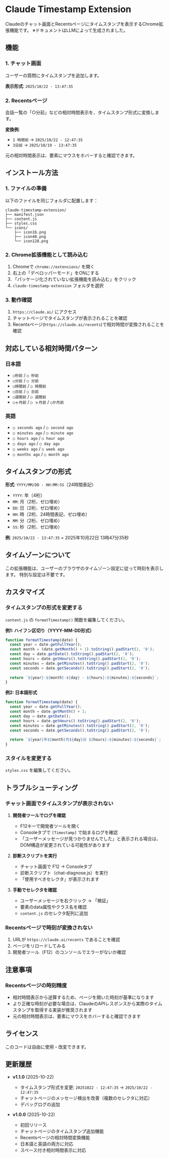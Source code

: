# Claude Timestamp Extension

Claudeのチャット画面とRecentsページにタイムスタンプを表示するChrome拡張機能です。
※ドキュメントはLLMによって生成されました。

## 機能

### 1. チャット画面
ユーザーの質問にタイムスタンプを追加します。

**表示形式**: `2025/10/22 - 13:47:35`

### 2. Recentsページ
会話一覧の「○分前」などの相対時間表示を、タイムスタンプ形式に変換します。

**変換例**:
- `1 時間前` → `2025/10/22 - 12:47:35`
- `3日前` → `2025/10/19 - 13:47:35`

元の相対時間表示は、要素にマウスをホバーすると確認できます。

## インストール方法

### 1. ファイルの準備
以下のファイルを同じフォルダに配置します：
```
claude-timestamp-extension/
├── manifest.json
├── content.js
├── styles.css
└── icons/
    ├── icon16.png
    ├── icon48.png
    └── icon128.png
```

### 2. Chrome拡張機能として読み込む
1. Chromeで `chrome://extensions/` を開く
2. 右上の「デベロッパーモード」をONにする
3. 「パッケージ化されていない拡張機能を読み込む」をクリック
4. `claude-timestamp-extension` フォルダを選択

### 3. 動作確認
1. `https://claude.ai/` にアクセス
2. チャットページでタイムスタンプが表示されることを確認
3. Recentsページ(`https://claude.ai/recents`)で相対時間が変換されることを確認

## 対応している相対時間パターン

### 日本語
- `○秒前` / `○ 秒前`
- `○分前` / `○ 分前`
- `○時間前` / `○ 時間前`
- `○日前` / `○ 日前`
- `○週間前` / `○ 週間前`
- `○ヶ月前` / `○ ヶ月前` / `○か月前`

### 英語
- `○ seconds ago` / `○ second ago`
- `○ minutes ago` / `○ minute ago`
- `○ hours ago` / `○ hour ago`
- `○ days ago` / `○ day ago`
- `○ weeks ago` / `○ week ago`
- `○ months ago` / `○ month ago`

## タイムスタンプの形式

**形式**: `YYYY/MM/DD - HH:MM:SS`（24時間表記）

- `YYYY`: 年（4桁）
- `MM`: 月（2桁、ゼロ埋め）
- `DD`: 日（2桁、ゼロ埋め）
- `HH`: 時（2桁、24時間表記、ゼロ埋め）
- `MM`: 分（2桁、ゼロ埋め）
- `SS`: 秒（2桁、ゼロ埋め）

**例**: `2025/10/22 - 13:47:35` = 2025年10月22日 13時47分35秒

## タイムゾーンについて

この拡張機能は、ユーザーのブラウザのタイムゾーン設定に従って時刻を表示します。
特別な設定は不要です。

## カスタマイズ

### タイムスタンプの形式を変更する

`content.js` の `formatTimestamp()` 関数を編集してください。

**例1: ハイフン区切り（YYYY-MM-DD形式）**
```javascript
function formatTimestamp(date) {
  const year = date.getFullYear();
  const month = (date.getMonth() + 1).toString().padStart(2, '0');
  const day = date.getDate().toString().padStart(2, '0');
  const hours = date.getHours().toString().padStart(2, '0');
  const minutes = date.getMinutes().toString().padStart(2, '0');
  const seconds = date.getSeconds().toString().padStart(2, '0');
  
  return `${year}-${month}-${day} - ${hours}:${minutes}:${seconds}`;
}
```

**例2: 日本語形式**
```javascript
function formatTimestamp(date) {
  const year = date.getFullYear();
  const month = date.getMonth() + 1;
  const day = date.getDate();
  const hours = date.getHours().toString().padStart(2, '0');
  const minutes = date.getMinutes().toString().padStart(2, '0');
  const seconds = date.getSeconds().toString().padStart(2, '0');
  
  return `${year}年${month}月${day}日 ${hours}:${minutes}:${seconds}`;
}
```

### スタイルを変更する

`styles.css` を編集してください。

## トラブルシューティング

### チャット画面でタイムスタンプが表示されない

1. **開発者ツールでログを確認**
   - F12キーで開発者ツールを開く
   - Consoleタブで `[Timestamp]` で始まるログを確認
   - 「ユーザーメッセージが見つかりませんでした」と表示される場合は、DOM構造が変更されている可能性があります

2. **診断スクリプトを実行**
   - チャット画面で F12 → Consoleタブ
   - 診断スクリプト（chat-diagnose.js）を実行
   - 「使用すべきセレクタ」が表示されます

3. **手動でセレクタを確認**
   - ユーザーメッセージを右クリック → 「検証」
   - 要素のdata属性やクラス名を確認
   - `content.js` のセレクタ配列に追加

### Recentsページで時刻が変換されない

1. URLが `https://claude.ai/recents` であることを確認
2. ページをリロードしてみる
3. 開発者ツール（F12）のコンソールでエラーがないか確認

## 注意事項

### Recentsページの時刻精度

- 相対時間表示から逆算するため、ページを開いた時刻が基準になります
- より正確な時刻が必要な場合は、ClaudeのAPIレスポンスから実際のタイムスタンプを取得する実装が推奨されます
- 元の相対時間表示は、要素にマウスをホバーすると確認できます

## ライセンス

このコードは自由に使用・改変できます。

## 更新履歴

- **v1.1.0** (2025-10-22)
  - タイムスタンプ形式を変更: `20251022 - 12:47:35` → `2025/10/22 - 12:47:35`
  - チャットページのメッセージ検出を改善（複数のセレクタに対応）
  - デバッグログの追加
  
- **v1.0.0** (2025-10-22)
  - 初回リリース
  - チャットページのタイムスタンプ追加機能
  - Recentsページの相対時間変換機能
  - 日本語と英語の両方に対応
  - スペース付き相対時間表示に対応
